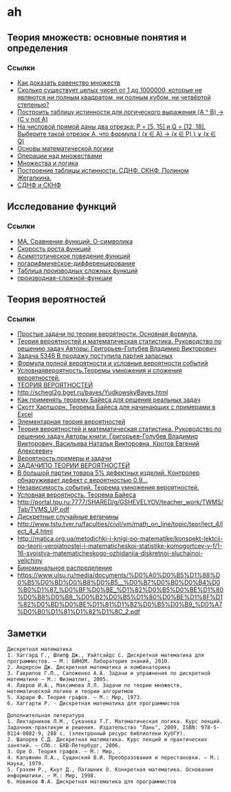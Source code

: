 # ah

## Теория множеств: основные понятия и определения

### Ссылки
* [Как доказать равенство множеств](http://wikimatik.ru/article/11)
* [Сколько существует целых чисел от 1 до 1000000, которые не являются ни полным квадратом, ни полным кубом, ни четвёртой степенью?](http://www.problems.ru/view_problem_details_new.php?id=60440)
* [Построить таблицу истинности для логического выражения (A ^ B) -&gt; (C v not A)](https://amlesson.ru/postroit-tablitsu-istinnosti-dlya-logicheskogo-vyrazheniya-a-b-c-v-not-a/)
* [На числовой прямой даны два отрезка: P = [5, 15] и Q = [12, 18]. Выберите такой отрезок A, что формула ( (x ∈ А) → (x ∈ P) ) ∨ (x ∈ Q)](https://inf-ege.sdamgia.ru/test?likes=4803)
* [Основы математической логики](http://www.mathprofi.ru/osnovy_matematicheskoj_logiki.html)
* [Операции над множествами](https://studopedia.su/9_8498_operatsii-nad-mnozhestvami.html)
* [Множества и логика](http://www.mi-ras.ru/~podolskii/files/chapter6.pdf)
* [Построение таблицы истинности. СДНФ. СКНФ. Полином Жегалкина.](https://programforyou.ru/calculators/postroenie-tablitci-istinnosti-sknf-sdnf)
* [СДНФ и СКНФ](http://informat444.narod.ru/09/09-03-02.pdf)

## Исследование функций

### Ссылки
* [МА. Сравнение функций. О-символика](http://corum.mephist.ru/threads/%D0%9C%D0%90-%D0%A1%D1%80%D0%B0%D0%B2%D0%BD%D0%B5%D0%BD%D0%B8%D0%B5-%D1%84%D1%83%D0%BD%D0%BA%D1%86%D0%B8%D0%B9-%D0%9E-%D1%81%D0%B8%D0%BC%D0%B2%D0%BE%D0%BB%D0%B8%D0%BA%D0%B0.36878/)
* [Скорость роста функций](http://math-hse.info/a/2014-15/ling-la/o_O.pdf)
* [Асимптотическое поведение функций](http://natalibrilenova.ru/blog/1181-asimptoticheskoe-povedenie-funkciy-sravnenie-beskonechno-malyh-funkciy.html)
* [логарифмическое-дифференцирование](http://www.math24.ru/%D0%BB%D0%BE%D0%B3%D0%B0%D1%80%D0%B8%D1%84%D0%BC%D0%B8%D1%87%D0%B5%D1%81%D0%BA%D0%BE%D0%B5-%D0%B4%D0%B8%D1%84%D1%84%D0%B5%D1%80%D0%B5%D0%BD%D1%86%D0%B8%D1%80%D0%BE%D0%B2%D0%B0%D0%BD%D0%B8%D0%B5.html)
* [Таблица производных сложных функций](http://www.webmath.ru/poleznoe/formules_8_7.php)
* [производная-сложной-функции](http://www.math24.ru/%D0%BF%D1%80%D0%BE%D0%B8%D0%B7%D0%B2%D0%BE%D0%B4%D0%BD%D0%B0%D1%8F-%D1%81%D0%BB%D0%BE%D0%B6%D0%BD%D0%BE%D0%B9-%D1%84%D1%83%D0%BD%D0%BA%D1%86%D0%B8%D0%B8.html)

## Теория вероятностей

### Ссылки
* [Простые задачи по теории вероятности. Основная формула.](http://ege-online-test.ru/theory.php?art=B6-1)
* [Теория вероятностей и математическая статистика. Руководство по решению задач
Авторы: Григорьев–Голубев Владимир Викторович](https://books.google.ru/books?id=_t-eAwAAQBAJ&pg=PA14&lpg=PA14&dq=%D0%B8%D0%B3%D1%80%D0%B0%D0%BB%D1%8C%D0%BD%D1%83%D1%8E+%D0%BA%D0%BE%D1%81%D1%82%D1%8C+%D0%BF%D0%BE%D0%B4%D0%B1%D1%80%D0%B0%D1%81%D1%8B%D0%B2%D0%B0%D0%B5%D1%82%D1%81%D1%8F+%D0%B4%D0%BE+%D1%82%D0%B5%D1%85+%D0%BF%D0%BE%D1%80+%D0%BF%D0%BE%D0%BA%D0%B0+%D0%BD%D0%B5+%D0%B2%D1%8B%D0%BF%D0%B0%D0%B4%D0%B5%D1%82+6&source=bl&ots=KVTRfRkkk7&sig=ACfU3U1VtxB1hheWXhXpHLwN0kl-3Op8Fw&hl=ru&sa=X&ved=2ahUKEwj1jYyou6bgAhWBdCwKHUiwB0w4ChDoATAIegQIBRAB#v=onepage&q=%D0%B8%D0%B3%D1%80%D0%B0%D0%BB%D1%8C%D0%BD%D1%83%D1%8E%20%D0%BA%D0%BE%D1%81%D1%82%D1%8C%20%D0%BF%D0%BE%D0%B4%D0%B1%D1%80%D0%B0%D1%81%D1%8B%D0%B2%D0%B0%D0%B5%D1%82%D1%81%D1%8F%20%D0%B4%D0%BE%20%D1%82%D0%B5%D1%85%20%D0%BF%D0%BE%D1%80%20%D0%BF%D0%BE%D0%BA%D0%B0%20%D0%BD%D0%B5%20%D0%B2%D1%8B%D0%BF%D0%B0%D0%B4%D0%B5%D1%82%206&f=false)
* [Задача 5346 В продажу поступила партия запасных](https://reshimvse.com/zadacha.php?id=5346)
* [Формула полной вероятности и условные вероятности событий](https://function-x.ru/probabilities_full.html)
* [Условнаявероятность.Теоремы умножения и сложения вероятностей.](http://yagu.s-vfu.ru/pluginfile.php/126632/mod_resource/content/2/%D0%9F%D1%80%D0%B8%D0%BC%D0%B5%D1%80%D1%8B_5.pdf)
* [ТЕОРИЯ ВЕРОЯТНОСТЕЙ](https://nsu.ru/mmf/tvims/chernova/tv/lec/lec.html)
* http://schegl2g.bget.ru/bayes/YudkowskyBayes.html
* [Как применять теорему Байеса для решения реальных задач](https://neurohive.io/ru/osnovy-data-science/kak-primenjat-teoremu-bajesa-dlja-reshenija-realnyh-zadach/)
* [Скотт Хартшорн. Теорема Байеса для начинающих с примерами в Excel](http://baguzin.ru/wp/skott-hartshorn-teorema-bajesa-dlya-nachinayushhih-s-primerami-v-excel/)
* [Элементарная теория вероятностей](https://nsu.ru/mmf/tvims/chernova/tv/lec/node4.html)
* [Теория вероятностей и математическая статистика. Руководство по решению задач Авторы книги: Григорьев-Голубев Владимир Викторович, Васильева Наталья Викторовна, Кротов Евгений Алексеевич](http://www.ukazka.ru/catalog/book-teoriya-veroyatnostej-i-matematicheskaya-statistika-rukovodstvo-po-resheniyu-zadach-497330.html)
* [Вероятность:примеры и задачи](https://www.mccme.ru/shen/proba.pdf)
* [ЗАДАЧИПО ТЕОРИИ ВЕРОЯТНОСТЕЙ](http://old.kpfu.ru/f9/bibl/AA_Vse.pdf)
* [В большой партии товара 5% дефектных изделий. Контролер обнаруживает дефект с вероятностью 0.9... ](https://qna.center/question/283)
* [Независимость событий. Теорема умножения вероятностей.](http://www.mathelp.spb.ru/book2/tv5.htm)
* [Условная вероятность. Теорема Байеса](http://baguzin.ru/wp/uslovnaya-veroyatnost-teorema-bajesa/)
* http://portal.tpu.ru:7777/SHARED/g/GSHEVELYOV/teacher_work/TWMS/Tab/TVMS_UP.pdf
* [Дискретные случайные величины](https://helpiks.org/5-111353.html)
* http://www.tstu.tver.ru/faculties/civil/vm/math_on_line/topic/teor/lect_4/lect_4_4.html
* http://matica.org.ua/metodichki-i-knigi-po-matematike/konspekt-lektcii-po-teorii-veroiatnostei-i-matematicheskoi-statistike-komogortcev-v-f/1-16-svoistva-matematicheskogo-ozhidaniia-diskretnoi-sluchainoi-velichiny
* [Биноминальное распределение](http://baguzin.ru/wp/binominalnoe-raspredelenie/)
* https://www.ulsu.ru/media/documents/%D0%A0%D0%B5%D1%88%D0%B5%D0%BD%D0%B8%D0%B5__%D0%B7%D0%B0%D0%B4%D0%B0%D1%87_%D0%BF%D0%BE_%D1%82%D0%B5%D0%BE%D1%80%D0%B8%D0%B8_%D0%B2%D0%B5%D1%80%D0%BE%D1%8F%D1%82%D0%BD%D0%BE%D1%81%D1%82%D0%B5%D0%B9_%D0%A7%D0%B0%D1%81%D1%82%D1%8C_2.pdf

## Заметки

```
Дискретная математика
1. Хаггард Г., Шлипф Дж., Уайтсайдс С. Дискретная математика для программистов. – М.: БИНОМ. Лаборатория знаний, 2010.
2. Андерсон Дж. Дискретная математика и комбинаторика
3. Гаврилов Г.П., Сапоженко А.А. Задачи и упражнения по дискретной математике – М.: Физматлит, 2005.
4. Лавров И.А., Максимова Л.Л. Задачи по теории множеств, математической логике и теории алгоритмов
5. Харари Ф. Теория графов. – М.: Мир, 1973.
6. Хаггарти Р. - Дискретная математика для программистов

Дополнительная литература
1. Лихтарников Л.М., Сукачева Т.Г. Математическая логика. Курс лекций. Задачник-практикум и решения. Издательство "Лань", 2009, ISBN: 978-5-8114-0082-9, 288 с. (электронный ресурс библиотеки КубГУ).
2. Шапорев С.Д. Дискретная математика. Курс лекций и практических занятий. – СПб.: БХВ-Петербург, 2006.
3. Оре О. Теория графов. – М.: Мир, .
4. Калужнин Л.А., Сущанский В.И. Преобразования и перестановки. – М.: Наука, 1979.
5. Грэхем Р., Кнут Д., Паташник О. Конкретная математика. Основание информатики. – М.: Мир, 1998.
6. Новиков Ф.А. Дискретная математика для программистов
```

